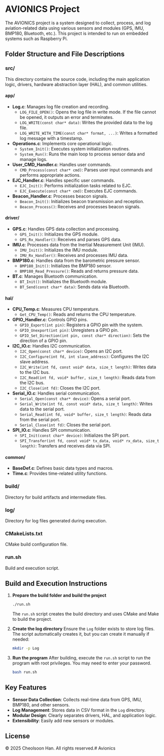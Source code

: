 # AVIONICS Project

The AVIONICS project is a system designed to collect, process, and log aviation-related data using various sensors and modules (GPS, IMU, BMP180, Bluetooth, etc.). This project is intended to run on embedded systems such as Raspberry Pi.

## Folder Structure and File Descriptions

### src/
This directory contains the source code, including the main application logic, drivers, hardware abstraction layer (HAL), and common utilities.

#### app/
- **Log.c**: Manages log file creation and recording.
  - `LOG_FILE_OPEN()`: Opens the log file in write mode. If the file cannot be opened, it outputs an error and terminates.
  - `LOG_WRITE(const char* data)`: Writes the provided data to the log file.
  - `LOG_WRITE_WITH_TIME(const char* format, ...)`: Writes a formatted log message with a timestamp.
- **Operations.c**: Implements core operational logic.
  - `System_Init()`: Executes system initialization routines.
  - `System_Run()`: Runs the main loop to process sensor data and manage logs.
- **User_CMD_Handler.c**: Handles user commands.
  - `CMD_Process(const char* cmd)`: Parses user input commands and performs appropriate actions.
- **EJC_Handler.c**: Handles specific user commands.
  - `EJC_Init()`: Performs initialization tasks related to EJC.
  - `EJC_Execute(const char* cmd)`: Executes EJC commands.
- **Beacon_Handler.c**: Processes beacon signals.
  - `Beacon_Init()`: Initializes beacon transmission and reception.
  - `Beacon_Process()`: Receives and processes beacon signals.

#### driver/
- **GPS.c**: Handles GPS data collection and processing.
  - `GPS_Init()`: Initializes the GPS module.
  - `GPS_Rx_Handler()`: Receives and parses GPS data.
- **IMU.c**: Processes data from the Inertial Measurement Unit (IMU).
  - `IMU_Init()`: Initializes the IMU module.
  - `IMU_Rx_Handler()`: Receives and processes IMU data.
- **BMP180.c**: Handles data from the barometric pressure sensor.
  - `BMP180_Init()`: Initializes the BMP180 sensor.
  - `BMP180_Read_Pressure()`: Reads and returns pressure data.
- **BT.c**: Manages Bluetooth communication.
  - `BT_Init()`: Initializes the Bluetooth module.
  - `BT_Send(const char* data)`: Sends data via Bluetooth.

#### hal/
- **CPU_Temp.c**: Measures CPU temperature.
  - `Get_CPU_Temp()`: Reads and returns the CPU temperature.
- **GPIO_Handler.c**: Controls GPIO pins.
  - `GPIO_Export(int pin)`: Registers a GPIO pin with the system.
  - `GPIO_Unexport(int pin)`: Unregisters a GPIO pin.
  - `GPIO_Set_Direction(int pin, const char* direction)`: Sets the direction of a GPIO pin.
- **I2C_IO.c**: Handles I2C communication.
  - `I2C_Open(const char* device)`: Opens an I2C port.
  - `I2C_Configure(int fd, int slave_address)`: Configures the I2C slave address.
  - `I2C_Write(int fd, const void* data, size_t length)`: Writes data to the I2C bus.
  - `I2C_Read(int fd, void* buffer, size_t length)`: Reads data from the I2C bus.
  - `I2C_Close(int fd)`: Closes the I2C port.
- **Serial_IO.c**: Handles serial communication.
  - `Serial_Open(const char* device)`: Opens a serial port.
  - `Serial_Write(int fd, const void* data, size_t length)`: Writes data to the serial port.
  - `Serial_Read(int fd, void* buffer, size_t length)`: Reads data from the serial port.
  - `Serial_Close(int fd)`: Closes the serial port.
- **SPI_IO.c**: Handles SPI communication.
  - `SPI_Init(const char* device)`: Initializes the SPI port.
  - `SPI_Transfer(int fd, const void* tx_data, void* rx_data, size_t length)`: Transfers and receives data via SPI.

#### common/
- **BaseDef.c**: Defines basic data types and macros.
- **Time.c**: Provides time-related utility functions.

### build/
Directory for build artifacts and intermediate files.

### log/
Directory for log files generated during execution.

### CMakeLists.txt
CMake build configuration file.

### run.sh
Build and execution script.

## Build and Execution Instructions

1. **Prepare the build folder and build the project**
   ```bash
   ./run.sh
   ```
   The `run.sh` script creates the build directory and uses CMake and Make to build the project.

2. **Create the log directory**
   Ensure the `Log` folder exists to store log files. The script automatically creates it, but you can create it manually if needed:
   ```bash
   mkdir -p Log
   ```

3. **Run the program**
   After building, execute the `run.sh` script to run the program with root privileges. You may need to enter your password.
   ```bash
   bash run.sh
   ```

## Key Features

- **Sensor Data Collection**: Collects real-time data from GPS, IMU, BMP180, and other sensors.
- **Log Management**: Stores data in CSV format in the `Log` directory.
- **Modular Design**: Clearly separates drivers, HAL, and application logic.
- **Extensibility**: Easily add new sensors or modules.

## License

© 2025 Cheolsoon Han. All rights reserved.# Avionics
